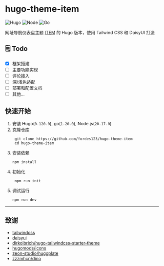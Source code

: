 # hugo-theme-item

![Hugo](https://img.shields.io/badge/Hugo-0.120.0-blue?logo=hugo)
![Node](https://img.shields.io/badge/Node.js-20.17.0-brightgreen?logo=node.js)
![Go](https://img.shields.io/badge/Go-1.22.0-blue?logo=go)

网址导航仪表盘主题 [ITEM](https://github.com/fordes123/ITEM) 的 Hugo 版本，使用 Tailwind CSS 和 DaisyUI 打造  

## 🗒️ Todo

- [x] 框架搭建
- [ ] 主要功能实现
- [ ] 评论接入
- [ ] 深/浅色适配
- [ ] 部署和配置文档
- [ ] 其他...

## 快速开始

1. 安装 Hugo(`0.120.0`), go(`1.20.0`), Node.js(`20.17.0`)
2. 克隆仓库
   ```shell
    git clone https://github.com/fordes123/hugo-theme-item
    cd hugo-theme-item
    ```
3. 安装依赖
   ```shell
   npm install
   ```
4. 初始化
   ```shell
    npm run init
   ```
5. 调试运行
   ```shell
   npm run dev
   ```

---

## 致谢

- [tailwindcss](https://github.com/tailwindcss/tailwindcss)
- [daisyui](https://github.com/saadeghi/daisyui)
- [dirkolbrich/hugo-tailwindcss-starter-theme](https://github.com/dirkolbrich/hugo-tailwindcss-starter-theme)
- [hugomods/icons](https://github.com/hugomods/icons)
- [zeon-studio/hugoplate](https://github.com/zeon-studio/hugoplate)
- [zzzmhcn/dino](https://github.com/zzzmhcn/dino)
